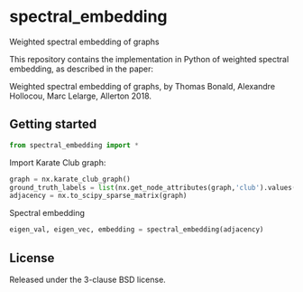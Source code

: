 # spectral_embedding

Weighted spectral embedding of graphs

This repository contains the implementation in Python of weighted spectral embedding, as described in the paper:

Weighted spectral embedding of graphs, by Thomas Bonald, Alexandre Hollocou, Marc Lelarge, Allerton 2018.


## Getting started

```python
from spectral_embedding import *
```

Import Karate Club graph:

```python
graph = nx.karate_club_graph()
ground_truth_labels = list(nx.get_node_attributes(graph,'club').values())
adjacency = nx.to_scipy_sparse_matrix(graph)
```

Spectral embedding

```python
eigen_val, eigen_vec, embedding = spectral_embedding(adjacency)
```

## License

Released under the 3-clause BSD license.

